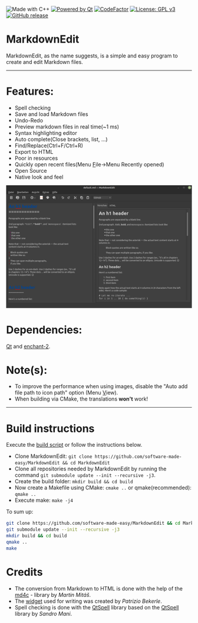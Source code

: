 ![Made with C++](https://forthebadge.com/images/badges/made-with-c-plus-plus.svg)
[![Powered by Qt](https://forthebadge.com/images/badges/powered-by-qt.svg)](https://qt.io)
[![CodeFactor](https://www.codefactor.io/repository/github/software-made-easy/markdownedit/badge/main)](https://www.codefactor.io/repository/github/software-made-easy/markdownedit/overview/main)
[![License: GPL v3](https://img.shields.io/badge/License-GPLv3-blue.svg)](https://www.gnu.org/licenses/gpl-3.0)
[![GitHub release](https://img.shields.io/github/release/software-made-easy/MarkdownEdit.svg)](https://github.com/software-made-easy/MarkdownEdit/releases/)


# MarkdownEdit

MarkdownEdit, as the name suggests, is a simple and easy program to create and edit Markdown files.

-------

# Features:

- Spell checking
- Save and load Markdown files
- Undo-Redo
- Preview markdown files in real time(~1 ms)
- Syntax highlighting editor
- Auto complete(Close brackets, list, ...)
- Find/Replace(Ctrl+F/Ctrl+R)
- Export to HTML
- Poor in resources
- Quickly open recent files(Menu <u>F</u>ile->Menu Recently opened)
- Open Source
- Native look and feel

![Example](doc/images/Example.png)

# Dependencies:
[Qt](https://qt.io/) and [enchant-2](https://github.com/AbiWord/enchant).

# Note(s): 
- To improve the performance when using images, disable the "Auto add file path to icon path" option (Menu <u>V</u>iew).
- When building via CMake, the translations **won't** work!


-------

# Build instructions
Execute the [build script](scripts/build.sh) or follow the instructions below.

- Clone MarkdownEdit: `git clone https://github.com/software-made-easy/MarkdownEdit && cd MarkdownEdit`
- Clone all repositories needed by MarkdownEdit by running the command `git submodule update --init --recursive -j3`.
- Create the build folder: `mkdir build && cd build`
- Now create a Makefile using CMake: `cmake ..` or qmake(recommended): `qmake ..`
- Execute make: `make -j4`

To sum up:
```bash
git clone https://github.com/software-made-easy/MarkdownEdit && cd MarkdownEdit
git submodule update --init --recursive -j3
mkdir build && cd build
qmake ..
make
```

# Credits

- The conversion from Markdown to HTML is done with the help of the [md4c](https://github.com/mity/md4c) - library by _Martin Mitáš_.
- The [widget](https://github.com/pbek/qmarkdowntextedit) used for writing was created by _Patrizio Bekerle_.
- Spell checking is done with the [QtSpell](https://github.com/software-made-easy/qtspell) library based on the [QtSpell](https://github.com/manisandro/qtspell) library by _Sandro Mani_.